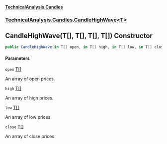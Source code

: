 #### [TechnicalAnalysis.Candles](TechnicalAnalysis.Candles.md 'TechnicalAnalysis.Candles')
### [TechnicalAnalysis.Candles](TechnicalAnalysis.Candles.md#TechnicalAnalysis.Candles 'TechnicalAnalysis.Candles').[CandleHighWave&lt;T&gt;](CandleHighWave_T_.md 'TechnicalAnalysis.Candles.CandleHighWave<T>')

## CandleHighWave(T[], T[], T[], T[]) Constructor

```csharp
public CandleHighWave(in T[] open, in T[] high, in T[] low, in T[] close);
```
#### Parameters

<a name='TechnicalAnalysis.Candles.CandleHighWave_T_.CandleHighWave(T[],T[],T[],T[]).open'></a>

`open` [T](CandleHighWave_T_.md#TechnicalAnalysis.Candles.CandleHighWave_T_.T 'TechnicalAnalysis.Candles.CandleHighWave<T>.T')[[]](https://docs.microsoft.com/en-us/dotnet/api/System.Array 'System.Array')

An array of open prices.

<a name='TechnicalAnalysis.Candles.CandleHighWave_T_.CandleHighWave(T[],T[],T[],T[]).high'></a>

`high` [T](CandleHighWave_T_.md#TechnicalAnalysis.Candles.CandleHighWave_T_.T 'TechnicalAnalysis.Candles.CandleHighWave<T>.T')[[]](https://docs.microsoft.com/en-us/dotnet/api/System.Array 'System.Array')

An array of high prices.

<a name='TechnicalAnalysis.Candles.CandleHighWave_T_.CandleHighWave(T[],T[],T[],T[]).low'></a>

`low` [T](CandleHighWave_T_.md#TechnicalAnalysis.Candles.CandleHighWave_T_.T 'TechnicalAnalysis.Candles.CandleHighWave<T>.T')[[]](https://docs.microsoft.com/en-us/dotnet/api/System.Array 'System.Array')

An array of low prices.

<a name='TechnicalAnalysis.Candles.CandleHighWave_T_.CandleHighWave(T[],T[],T[],T[]).close'></a>

`close` [T](CandleHighWave_T_.md#TechnicalAnalysis.Candles.CandleHighWave_T_.T 'TechnicalAnalysis.Candles.CandleHighWave<T>.T')[[]](https://docs.microsoft.com/en-us/dotnet/api/System.Array 'System.Array')

An array of close prices.
